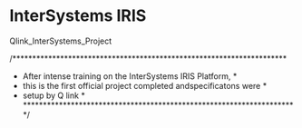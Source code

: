 # InterSystems IRIS

Qlink_InterSystems_Project

/*********************************************************************
* After intense training on the InterSystems IRIS Platform,          *
* this is the first official project completed andspecificatons were *
* setup by Q link                                                    *
*********************************************************************/
